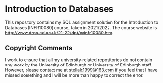 # Introduction to Databases
This repository contains my SQL assignment solution for the Introduction to Databases (INFR10080) course, taken in 2021/2022. The course website is http://www.drps.ed.ac.uk/21-22/dpt/cxinfr10080.htm.

## Copyright Comments ##
I work to ensure that all my university-related repositories do not contain any work by the University of Edinburgh or University of Edinburgh staff. However, please contact me at stellalx1999@163.com if you feel that I have missed something and I will be more than happy to correct the error.
